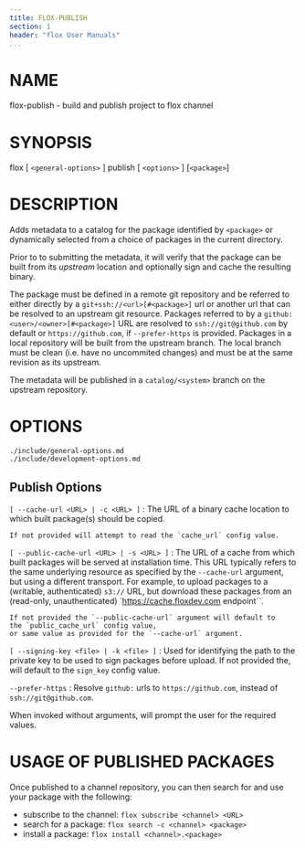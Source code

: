 ```yaml
---
title: FLOX-PUBLISH
section: 1
header: "flox User Manuals"
...
```


# NAME

flox-publish - build and publish project to flox channel

# SYNOPSIS

flox [ `<general-options>` ] publish [ `<options>` ] [`<package>`]

# DESCRIPTION

Adds metadata to a catalog for the package identified by `<package>`
or dynamically selected from a choice of packages in the current directory.

Prior to to submitting the metadata,
it will verify that the package can be built from its _upstream_ location
and optionally sign and cache the resulting binary.

The package must be defined in a remote git repository and be referred to
either directly by a `git+ssh://<url>[#<package>]` url or another url that
can be resolved to an upstream git resource.
Packages referred to by a `github:<user>/<owner>[#<package>]` URL are
resolved to `ssh://git@github.com` by default or `https://github.com`,
if `--prefer-https` is provided.
Packages in a local repository will be built from the upstream branch.
The local branch must be clean (i.e. have no uncommited changes) and
must be at the same revision as its upstream.

The metadata will be published in a `catalog/<system>` branch on the
upstream repository.


# OPTIONS

```{.include}
./include/general-options.md
./include/development-options.md
```

## Publish Options

`[ --cache-url <URL> | -c <URL> ]`
:   The URL of a binary cache location to which built package(s)
    should be copied.

    If not provided will attempt to read the `cache_url` config value.

`[ --public-cache-url <URL> | -s <URL> ]`
:   The URL of a cache from which built packages will be served at
    installation time.
    This URL typically refers to the same underlying resource
    as specified by the `--cache-url` argument, but using
    a different transport. For example, to upload packages
    to a (writable, authenticated) `s3://` URL,
    but download these packages from an (read-only,
    unauthenticated) `https://cache.floxdev.com endpoint``.

    If not provided the `--public-cache-url` argument will default to
    the `public_cache_url` config value,
    or same value as provided for the `--cache-url` argument.

`[ --signing-key <file> | -k <file> ]`
:   Used for identifying the path to the private key
    to be used to sign packages before upload.
    If not provided the, will default to the `sign_key` config value.


`--prefer-https`
:   Resolve `github:` urls to `https://github.com`,
    instead of `ssh://git@github.com`.

When invoked without arguments, will prompt the user for the required values.

# USAGE OF PUBLISHED PACKAGES

Once published to a channel repository, you can then
search for and use your package with the following:

* subscribe to the channel: `flox subscribe <channel> <URL>`
* search for a package: `flox search -c <channel> <package>`
* install a package: `flox install <channel>.<package>`
